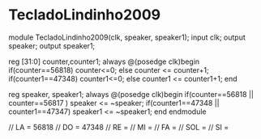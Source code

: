 # TecladoLindinho2009

module TecladoLindinho2009(clk, speaker, speaker1);
input clk;
output speaker;
output speaker1;

reg [31:0] counter,counter1;
always @(posedge clk)begin
if(counter==56818) counter<=0; else counter <= counter+1;
if(counter1==47348) counter1<=0; else counter1 <= counter1+1;
end

reg speaker, speaker1;
always @(posedge clk)begin
  if(counter==56818 || counter==56817 ) speaker <= ~speaker;
  if(counter1==47348 || counter1==47347) speaker1 <= ~speaker1;
  end
endmodule

// LA = 56818
// DO = 47348
// RE =
// MI =
// FA =
// SOL =
// SI = 
